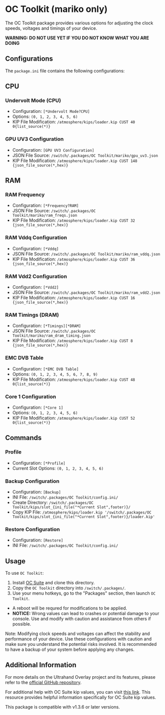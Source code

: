 # OC Toolkit (mariko only)

The OC Toolkit package provides various options for adjusting the clock speeds, voltages and timings of your device.

**WARNING: DO NOT USE YET IF YOU DO NOT KNOW WHAT YOU ARE DOING**

## Configurations

The `package.ini` file contains the following configurations:

## CPU

### Undervolt Mode (CPU)
- Configuration: `[*Undervolt Mode?CPU]`
- Options: `(0, 1, 2, 3, 4, 5, 6)`
- KIP File Modification: `/atmosphere/kips/loader.kip CUST 40 0{list_source(*)}`

### GPU UV3 Configuration
- Configuration: `[GPU UV3 Configuration]`
- JSON File Source: `/switch/.packages/OC Toolkit/mariko/gpu_uv3.json`
- KIP File Modification: `/atmosphere/kips/loader.kip CUST 148 {json_file_source(*,hex)}`

## RAM

### RAM Frequency
- Configuration: `[*Frequency?RAM]`
- JSON File Source: `/switch/.packages/OC Toolkit/mariko/ram_freqs.json`
- KIP File Modification: `/atmosphere/kips/loader.kip CUST 32 {json_file_source(*,hex)}`

### RAM Vddq Configuration
- Configuration: `[*Vddq]`
- JSON File Source: `/switch/.packages/OC Toolkit/mariko/ram_vddq.json`
- KIP File Modification: `/atmosphere/kips/loader.kip CUST 36 {json_file_source(*,hex)}`

### RAM Vdd2 Configuration
- Configuration: `[*Vdd2]`
- JSON File Source: `/switch/.packages/OC Toolkit/mariko/ram_vdd2.json`
- KIP File Modification: `/atmosphere/kips/loader.kip CUST 16 {json_file_source(*,hex)}`

### RAM Timings (DRAM)
- Configuration: `[*Timings][*DRAM]`
- JSON File Source: `/switch/.packages/OC Toolkit/mariko/ram_dram_timing.json`
- KIP File Modification: `/atmosphere/kips/loader.kip CUST 8 {json_file_source(*,hex)}`

### EMC DVB Table
- Configuration: `[*EMC DVB Table]`
- Options: `(0, 1, 2, 3, 4, 5, 6, 7, 8, 9)`
- KIP File Modification: `/atmosphere/kips/loader.kip CUST 48 0{list_source(*)}`

### Core 1 Configuration
- Configuration: `[*Core 1]`
- Options: `(0, 1, 2, 3, 4, 5, 6)`
- KIP File Modification: `/atmosphere/kips/loader.kip CUST 52 0{list_source(*)}`

## Commands

### Profile
- Configuration: `[*Profile]`
- Current Slot Options: `(0, 1, 2, 3, 4, 5, 6)`

### Backup Configuration
- Configuration: `[Backup]`
- INI File: `/switch/.packages/OC Toolkit/config.ini/`
- Create Directory: `/switch/.packages/OC Toolkit/kips/slot_{ini_file("*Current Slot",footer)}/`
- Copy KIP File: `/atmosphere/kips/loader.kip '/switch/.packages/OC Toolkit/kips/slot_{ini_file("*Current Slot",footer)}/loader.kip'`

### Restore Configuration
- Configuration: `[Restore]`
- INI File: `/switch/.packages/OC Toolkit/config.ini/`



## Usage

To use `OC Toolkit`:

1. Install [OC Suite](https://github.com/hanai3Bi/Switch-OC-Suite) and clone this directory.
2. Copy the `OC Toolkit` directory into `/switch/.packages/`.
3. Use your menu hotkeys, go to the "Packages" section, then launch `OC Toolkit`.
  - A reboot will be requred for modifications to be applied.
  - **NOTICE:** Wrong values can lead to crashes or potential damage to your console.  Use and modify with caution and assistance from others if possible.

Note: Modifying clock speeds and voltages can affect the stability and performance of your device. Use these configurations with caution and make sure you understand the potential risks involved. It is recommended to have a backup of your system before applying any changes.

## Additional Information

For more details on the Ultrahand Overlay project and its features, please refer to the [official GitHub repository](https://github.com/ppkantorski/Ultrahand-Overlay).

For additional help with OC Suite kip values, you can visit [this link](https://github.com/hanai3Bi/Switch-OC-Suite/blob/master/Source/Atmosphere/stratosphere/loader/source/oc/customize.cpp). This resource provides helpful information specifically for OC Suite kip values.

This package is compatible with v1.3.6 or later versions.
